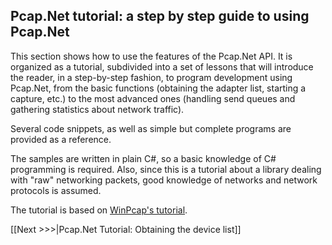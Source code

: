 ## Pcap.Net tutorial: a step by step guide to using Pcap.Net
This section shows how to use the features of the Pcap.Net API. It is organized as a tutorial, subdivided into a set of lessons that will introduce the reader, in a step-by-step fashion, to program development using Pcap.Net, from the basic functions (obtaining the adapter list, starting a capture, etc.) to the most advanced ones (handling send queues and gathering statistics about network traffic).

Several code snippets, as well as simple but complete programs are provided as a reference.

The samples are written in plain C#, so a basic knowledge of C# programming is required. Also, since this is a tutorial about a library dealing with "raw" networking packets, good knowledge of networks and network protocols is assumed.

The tutorial is based on [WinPcap's tutorial](https://www.winpcap.org/docs/docs_412/html/group__wpcap__tut.html).

[[Next >>>|Pcap.Net Tutorial: Obtaining the device list]]